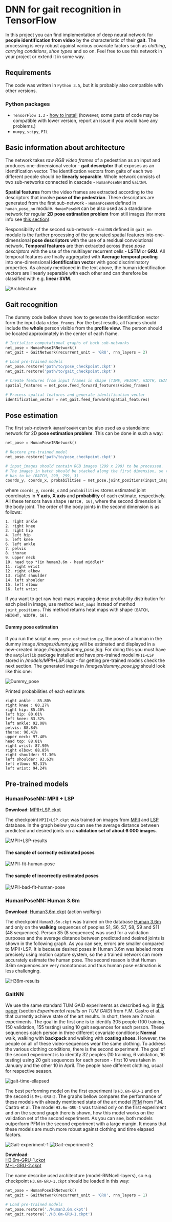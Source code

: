 # DNN for gait recognition in TensorFlow

In this project you can find implementation of deep neural network for **people identification from video** by the characteristic of their **gait**. The processing is very robust against various covariate factors such as *clothing*, *carrying conditions*, *shoe types* and so on. Feel free to use this network in your project or extend it in some way.

## Requirements

The code was written in `Python 3.5`, but it is probably also compatible with other versions. 

### Python packages

- `TensorFlow 1.3` - [how to install](https://www.tensorflow.org/install/) (however, some parts of code may be compatible with lower version, report an issue if you would have any problems.)
- `numpy`, `scipy`, `PIL`

## Basic information about architecture

The network takes *raw RGB video frames* of a pedestrian as an input and produces one-dimensional vector - **gait descriptor** that exposes as an identification vector. The identification vectors from gaits of each two different people should be **linearly separable**. Whole network consists of two sub-networks connected in cascade - `HumanPoseNN` and `GaitNN`.

**Spatial features** from the video frames are extracted according to the descriptors that involve **pose of the pedestrian**. These descriptors are generated from the first sub-network - `HumanPoseNN` defined in `human_pose_nn` module. `HumanPoseNN` can be also used as a standalone network for regular **2D pose estimation problem** from still images (for more info see [this section](#pose-estimation)).

Responsibility of the second sub-network - `GaitNN` defined in `gait_nn` module is the further processing of the generated spatial features into one-dimensional **pose descriptors** with the use of a residual convolutional network. **Temporal features** are then extracted across these *pose descriptors* with the use of the multilayer recurrent cells - **LSTM** or **GRU**. All temporal features are finally aggregated with **Average temporal pooling** into one-dimensional **identification vector** with good discriminatory properties. As already mentioned in the text above, the human identification vectors are linearly separable with each other and can therefore be classified with e.g. **linear SVM**.

![Architecture](images/architecture.jpg)

## Gait recognition

The dummy code bellow shows how to generate the identification vector form the input data `video_frames`. For the best results, all frames should include the **whole** person visible from the **profile view**. The person should be located approximately in the center of each frame. 

```python
# Initialize computational graphs of both sub-networks
net_pose = HumanPoseIRNetwork()
net_gait = GaitNetwork(recurrent_unit = 'GRU', rnn_layers = 2)

# Load pre-trained models
net_pose.restore('path/to/pose_checkpoint.ckpt')
net_gait.restore('path/to/gait_checkpoint.ckpt')

# Create features from input frames in shape (TIME, HEIGHT, WIDTH, CHANNELS) 
spatial_features = net_pose.feed_forward_features(video_frames)

# Process spatial features and generate identification vector 
identification_vector = net_gait.feed_forward(spatial_features)
```

## Pose estimation

The first sub-network `HumanPoseNN` can be also used as a standalone network for 2D **pose estimation problem**. This can be done in such a way:

```python
net_pose = HumanPoseIRNetwork()

# Restore pre-trained model
net_pose.restore('path/to/pose_checkpoint.ckpt')

# input_images should contain RGB images (299 x 299) to be processed.
# The images in batch should be stacked along the first dimension, so the shape of input_images 
# has to be (BATCH, 299, 299, 3)
coords_y, coords_x, probabilities = net_pose.joint_positions(input_images)
```
where `coords_y`, `coords_x` and `probabilities` stores estimated joint coordinates in **Y axis**, **X axis** and **probability** of each estimate, respectively. All these tensors have shape `(BATCH, 16)`, where the second dimension is the body joint. The order of the body joints in the second dimension is as follows:

```
1. right ankle 
2. right knee 
3. right hip
4. left hip
5. left knee
6. left ankle
7. pelvis
8. thorax
9. upper neck
10. head top *(in human3.6m - head middle)*
11. right wrist
12. right elbow
13. right shoulder
14. left shoulder
15. left elbow
16. left wrist
```

If you want to get raw heat-maps mapping dense probability distribution for each pixel in image, use method `heat_maps` instead of method `joint_positions`. This method returns heat maps with shape `(BATCH, HEIGHT, WIDTH, 16)`. 

#### Dummy pose estimation

If you run the script `dummy_pose_estimation.py`, the pose of a human in the dummy image */images/dummy.jpg* will be estimated and displayed in a new-created image */images/dummy_pose.jpg*. For doing this you must have the `matplotlib` package installed and have pre-trained model `MPII+LSP` stored in */models/MPII+LSP.ckpt* - for getting pre-trained models check the next section. The generated image in */images/dummy_pose.jpg* should look like this one:

![Dummy_pose](images/dummy_pose_gt.jpg)

Printed probabilities of each estimate:

```
right ankle : 85.80%
right knee : 80.27%
right hip: 85.40%
left hip: 80.01%
left knee: 83.32%
left ankle: 92.08%
pelvis: 88.84%
thorax: 96.41%
upper neck: 97.40%
head top: 88.81%
right wrist: 87.90%
right elbow: 88.85%
right shoulder: 91.30%
left shoulder: 93.63%
left elbow: 92.31%
left wrist: 94.24%
```

## Pre-trained models

### HumanPoseNN: **MPII + LSP**

**Download**: [MPII+LSP.ckpt](http://www.st.fmph.uniba.sk/~margeta2/models/MPII+LSP.ckpt)

The checkpoint `MPII+LSP.ckpt` was trained on images from [MPII](http://human-pose.mpi-inf.mpg.de) and [LSP](http://www.comp.leeds.ac.uk/mat4saj/lsp.html) database. In the graph below you can see the average distance between predicted and desired joints on a **validation set of about 6 000 images**.

![MPII+LSP-results](images/mpii-results.jpg)

#### The sample of correctly estimated poses
![MPII-fit-human-pose](images/mpii-fit.jpg)

#### The sample of incorrectly estimated poses
![MPII-bad-fit-human-pose](images/mpii-fit-bad.jpg)

### HumanPoseNN: **Human 3.6m**

**Download**: [Human3.6m.ckpt](http://www.st.fmph.uniba.sk/~margeta2/models/Human3.6m.ckpt) (action *walking*)

The checkpoint `Human3.6m.ckpt` was trained on the database [Human 3.6m](http://vision.imar.ro/human3.6m/description.php) and only on the **walking** sequences of peoples S1, S6, S7, S8, S9 and S11 (48 sequences). Person S5 (8 sequences) was used for a validation purposes and the average distance between predicted and desired joints is shown in the following graph. As you can see, errors are smaller compared to MPII+LSP. It is because desired poses in Human 3.6m was labeled more precisely using motion capture system, so the a trained network can more accurately estimate the human pose. The second reason is that Human 3.6m sequences are very monotonous and thus human pose estimation is less challenging. 

![H36m-results](images/h36m-results.jpg)

### GaitNN


We use the same standard TUM GAID experiments as described e.g. in [this paper](https://arxiv.org/abs/1601.06931) (section *Experimental results on TUM GAID*) from F.M. Castro et al. that currently achieve state of the art results. In short, there are 2 main experiments. The goal in the first one is to identify 305 people (100 training, 150 validation, 155 testing) using 10 gait sequences for each person. These sequences catch person in three different covariate conditions: **Normal** walk, walking with **backpack** and walking with **coating shoes**. However, the people on all of these video-sequences wear the same clothing. To address the various clothing conditions, there is the second experiment. The goal of the second experiment is to identify 32 peoples (10 training, 6 validation, 16 testing) using 20 gait sequences for each person - first 10 was taken in January and the other 10 in April. The people have different clothing, usual for respective season. 

![gait-time-ellapsed](images/time-elapsed.jpg)

The best performing model on the first experiment is `H3.6m-GRU-1` and on the second is `M+L-GRU-2`. The graphs bellow compares the performance of these models with already mentioned state of the art model [PFM](https://arxiv.org/abs/1601.06931) from F.M. Castro et al. The model `H3.6m-GRU-1` was trained only on the first experiment and on the second graph there is shown, how this model works on the validation set of the second experiment. As you can see, both models outperform PFM in the second experiment with a large margin. It means that these models are much more robust against clothing and time elapsed factors. 

![Gait-experiment-1](images/ex1.jpg)
![Gait-experiment-2](images/ex2.jpg)

**Download**:<br>
[H3.6m-GRU-1.ckpt](http://www.st.fmph.uniba.sk/~margeta2/models/H3.6m-GRU-1.ckpt)<br>
[M+L-GRU-2.ckpt](http://www.st.fmph.uniba.sk/~margeta2/models/M+L-GRU-2.ckpt)

The name describe used architecture (model-RNNcell-layers), so e.g. checkpoint `H3.6m-GRU-1.ckpt` should be loaded in this way:
```python
net_pose = HumanPoseIRNetwork()
net_gait = GaitNetwork(recurrent_unit = 'GRU', rnn_layers = 1)

# Load pre-trained models
net_pose.restore('./Human3.6m.ckpt')
net_gait.restore('./H3.6m-GRU-1.ckpt')
```